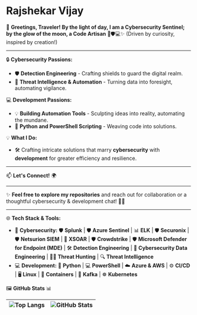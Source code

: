 # Rajshekar Vijay
👋 **Greetings, Traveler! By the light of day, I am a Cybersecurity Sentinel; by the glow of the moon, a Code Artisan** 🌌🛡️💻✨ (Driven by curiosity, inspired by creation!)

---

🔒 **Cybersecurity Passions:**
- 🛡️ **Detection Engineering** - Crafting shields to guard the digital realm.
- 🔐 **Threat Intelligence & Automation** - Turning data into foresight, automating vigilance.

💻 **Development Passions:**
- 💡 **Building Automation Tools** - Sculpting ideas into reality, automating the mundane.
- 🐍 **Python and PowerShell Scripting** - Weaving code into solutions.

💡 **What I Do:**
- 🛠️ Crafting intricate solutions that marry **cybersecurity** with **development** for greater efficiency and resilience.

---

📫 **Let's Connect!** 🌍  

---

✨ **Feel free to explore my repositories** and reach out for collaboration or a thoughtful cybersecurity & development chat! 💬🤝

---

🌐 **Tech Stack & Tools:**
- 🔐 **Cybersecurity:** 🛡️ **Splunk** | 🛡️ **Azure Sentinel** | 📊 **ELK** | 🛡️ **Securonix** | 🛡️ **Netsurion SIEM** | 🤖 **XSOAR** | 🛡️ **Crowdstrike** | 🛡️ **Microsoft Defender for Endpoint (MDE)** | 🛠️ **Detection Engineering** | 🔧 **Cybersecurity Data Engineering** | 🕵️‍♂️ **Threat Hunting** | 🔍 **Threat Intelligence**
- 💻 **Development:** 🐍 **Python** | 💻 **PowerShell** | ☁️ **Azure & AWS** | ⚙️ **CI/CD** | 🖥️ **Linux** | 🐳 **Containers** | 🔗 **Kafka** | ☸️ **Kubernetes**

🖼️ **GitHub Stats** 📊

| ![Top Langs](https://github-readme-stats.vercel.app/api/top-langs/?username=vrajshekar&layout=compact&theme=chartreuse-dark) |![GitHub Stats](https://github-readme-stats.vercel.app/api?username=vrajshekar&show_icons=true&theme=chartreuse-dark) |
| --- | --- |

